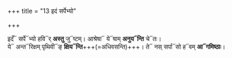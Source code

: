 +++
title = "13 इदं सर्पेभ्यो"

+++


इदँ᳓ सर्पे᳓भ्यो हवि᳓र् **अस्तु** जु᳓ष्टम्। आश्रेषा᳓ ये᳓षाम् **अनुय᳓न्ति** चे᳓तः।  
ये᳓ अन्त᳓रिक्षम् पृथिवी᳓ङ् **क्षिय᳓न्ति**+++(=अधिवसन्ति)+++। ते᳓ नस् सर्पा᳓सो ह᳓वम् **आ᳓गमिष्ठाः**।
